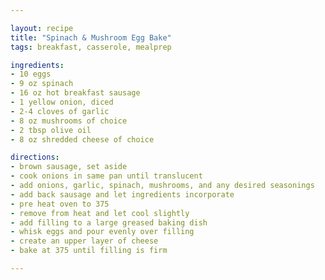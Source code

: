 ```yaml
---

layout: recipe
title: "Spinach & Mushroom Egg Bake"
tags: breakfast, casserole, mealprep

ingredients:
- 10 eggs
- 9 oz spinach
- 16 oz hot breakfast sausage
- 1 yellow onion, diced
- 2-4 cloves of garlic
- 8 oz mushrooms of choice
- 2 tbsp olive oil
- 8 oz shredded cheese of choice

directions:
- brown sausage, set aside
- cook onions in same pan until translucent
- add onions, garlic, spinach, mushrooms, and any desired seasonings
- add back sausage and let ingredients incorporate
- pre heat oven to 375
- remove from heat and let cool slightly
- add filling to a large greased baking dish
- whisk eggs and pour evenly over filling
- create an upper layer of cheese
- bake at 375 until filling is firm

---
```

